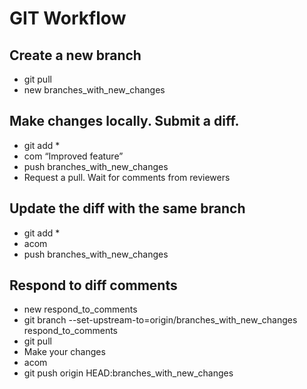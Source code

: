 # GIT Workflow

## Create a new branch
- git pull
- new branches_with_new_changes

## Make changes locally. Submit a diff.
- git add *
- com “Improved feature”
- push branches_with_new_changes
- Request a pull. Wait for comments from reviewers

## Update the diff with the same branch
- git add *
- acom
- push branches_with_new_changes

## Respond to diff comments
- new respond_to_comments
- git branch --set-upstream-to=origin/branches_with_new_changes respond_to_comments
- git pull
- Make your changes
- acom
- git push origin HEAD:branches_with_new_changes

